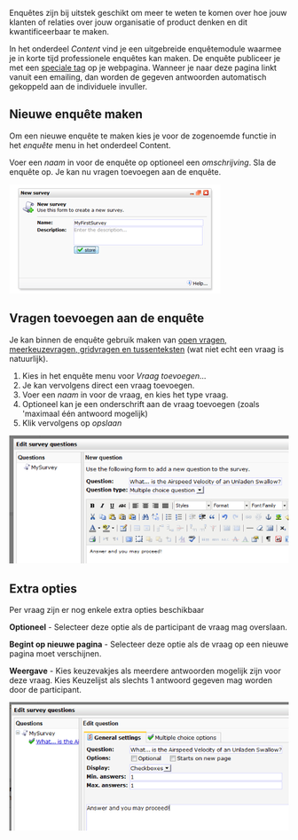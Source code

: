 Enquêtes zijn bij uitstek geschikt om meer te weten te komen over hoe
jouw klanten of relaties over jouw organisatie of product denken en dit
kwantificeerbaar te maken.

In het onderdeel *Content* vind je een uitgebreide enquêtemodule waarmee
je in korte tijd professionele enquêtes kan maken. De enquête publiceer
je met een [speciale
tag](https://www.copernica.com/nl/ondersteuning/enquete-in-webpagina-invoegen)
op je webpagina. Wanneer je naar deze pagina linkt vanuit een emailing,
dan worden de gegeven antwoorden automatisch gekoppeld aan de
individuele invuller.

Nieuwe enquête maken
--------------------

Om een nieuwe enquête te maken kies je voor de zogenoemde functie in het
*enquête* menu in het onderdeel Content.

Voer een *naam* in voor de enquête op optioneel een *omschrijving*. Sla
de enquête op. Je kan nu vragen toevoegen aan de enquête.

![New survey dialog](../images/createnewsurvey.png)

Vragen toevoegen aan de enquête
-------------------------------

Je kan binnen de enquête gebruik maken van [open vragen,
meerkeuzevragen, gridvragen en
tussenteksten](./enquetevraag-toevoegen-vraagtypes-en-extra-opties.md)
(wat niet echt een vraag is natuurlijk).

1.  Kies in het enquête menu voor *Vraag toevoegen...*
2.  Je kan vervolgens direct een vraag toevoegen.
3.  Voer een *naam* in voor de vraag, en kies het type vraag.
4.  Optioneel kan je een onderschrift aan de vraag toevoegen (zoals
    'maximaal één antwoord mogelijk)
5.  Klik vervolgens op *opslaan*

![New question](../images/newquestion.png)

Extra opties
------------

Per vraag zijn er nog enkele extra opties beschikbaar

**Optioneel** - Selecteer deze optie als de participant de vraag mag
overslaan.

**Begint op nieuwe pagina** - Selecteer deze optie als de vraag op een
nieuwe pagina moet verschijnen.

**Weergave** - Kies keuzevakjes als meerdere antwoorden mogelijk zijn
voor deze vraag. Kies Keuzelijst als slechts 1 antwoord gegeven mag
worden door de participant.

![Extra options](../images/extraoptions.png)
